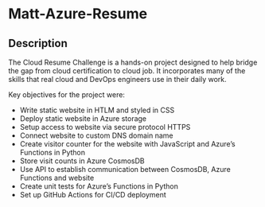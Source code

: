 # Matt-Azure-Resume

## Description

The Cloud Resume Challenge is a hands-on project designed to help bridge the gap from cloud certification to cloud job. It incorporates many of the skills that real cloud and DevOps engineers use in their daily work.

Key objectives for the project were:
- Write static website in HTLM and styled in CSS
- Deploy static website in Azure storage
- Setup access to website via secure protocol HTTPS
- Connect website to custom DNS domain name
- Create visitor counter for the website with JavaScript and Azure’s Functions in Python
- Store visit counts in Azure CosmosDB
- Use API to establish communication between CosmosDB, Azure Functions and website
- Create unit tests for Azure’s Functions in Python
- Set up GitHub Actions for CI/CD deployment
